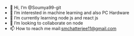 - 👋 Hi, I’m @Soumya99-git
- 👀 I’m interested in machine learning and also PC Hardware
- 🌱 I’m currently learning node js and react js
- 💞️ I’m looking to collaborate on node
- 📫 How to reach me mail:smchatterjee11@gmail.com


